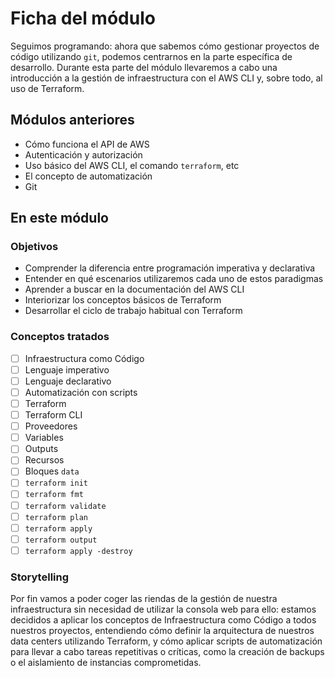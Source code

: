 # Ficha del módulo

Seguimos programando: ahora que sabemos cómo gestionar proyectos de código utilizando `git`, podemos centrarnos
en la parte específica de desarrollo. Durante esta parte del módulo llevaremos a cabo una introducción a la
gestión de infraestructura con el AWS CLI y, sobre todo, al uso de Terraform.

## Módulos anteriores

- Cómo funciona el API de AWS
- Autenticación y autorización
- Uso básico del AWS CLI, el comando `terraform`, etc
- El concepto de automatización
- Git

## En este módulo

### Objetivos

* Comprender la diferencia entre programación imperativa y declarativa
* Entender en qué escenarios utilizaremos cada uno de estos paradigmas
* Aprender a buscar en la documentación del AWS CLI
* Interiorizar los conceptos básicos de Terraform
* Desarrollar el ciclo de trabajo habitual con Terraform

### Conceptos tratados
 
- [ ] Infraestructura como Código
- [ ] Lenguaje imperativo
- [ ] Lenguaje declarativo
- [ ] Automatización con scripts
- [ ] Terraform
- [ ] Terraform CLI
- [ ] Proveedores
- [ ] Variables
- [ ] Outputs
- [ ] Recursos
- [ ] Bloques `data`
- [ ] `terraform init`
- [ ] `terraform fmt`
- [ ] `terraform validate`
- [ ] `terraform plan`
- [ ] `terraform apply`
- [ ] `terraform output`
- [ ] `terraform apply -destroy`

### Storytelling

Por fin vamos a poder coger las riendas de la gestión de nuestra infraestructura sin necesidad de
utilizar la consola web para ello: estamos decididos a aplicar los conceptos de Infraestructura como
Código a todos nuestros proyectos, entendiendo cómo definir la arquitectura de nuestros data centers
utilizando Terraform, y cómo aplicar scripts de automatización para llevar a cabo tareas repetitivas
o críticas, como la creación de backups o el aislamiento de instancias comprometidas.
